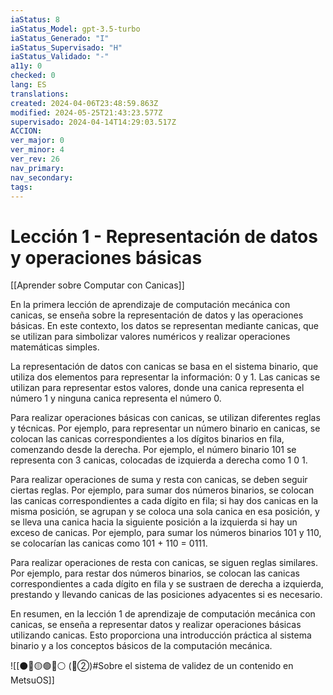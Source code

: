 ```yaml
---
iaStatus: 8
iaStatus_Model: gpt-3.5-turbo
iaStatus_Generado: "I"
iaStatus_Supervisado: "H"
iaStatus_Validado: "-"
a11y: 0
checked: 0
lang: ES
translations: 
created: 2024-04-06T23:48:59.863Z
modified: 2024-05-25T21:43:23.577Z
supervisado: 2024-04-14T14:29:03.517Z
ACCION: 
ver_major: 0
ver_minor: 4
ver_rev: 26
nav_primary: 
nav_secondary: 
tags:
---
```

# Lección 1 - Representación de datos y operaciones básicas

[[Aprender sobre Computar con Canicas]]

En la primera lección de aprendizaje de computación mecánica con canicas, se enseña sobre la representación de datos y las operaciones básicas. En este contexto, los datos se representan mediante canicas, que se utilizan para simbolizar valores numéricos y realizar operaciones matemáticas simples.

La representación de datos con canicas se basa en el sistema binario, que utiliza dos elementos para representar la información: 0 y 1. Las canicas se utilizan para representar estos valores, donde una canica representa el número 1 y ninguna canica representa el número 0.

Para realizar operaciones básicas con canicas, se utilizan diferentes reglas y técnicas. Por ejemplo, para representar un número binario en canicas, se colocan las canicas correspondientes a los dígitos binarios en fila, comenzando desde la derecha. Por ejemplo, el número binario 101 se representa con 3 canicas, colocadas de izquierda a derecha como 1 0 1.

Para realizar operaciones de suma y resta con canicas, se deben seguir ciertas reglas. Por ejemplo, para sumar dos números binarios, se colocan las canicas correspondientes a cada dígito en fila; si hay dos canicas en la misma posición, se agrupan y se coloca una sola canica en esa posición, y se lleva una canica hacia la siguiente posición a la izquierda si hay un exceso de canicas. Por ejemplo, para sumar los números binarios 101 y 110, se colocarían las canicas como 101 + 110 = 0111.

Para realizar operaciones de resta con canicas, se siguen reglas similares. Por ejemplo, para restar dos números binarios, se colocan las canicas correspondientes a cada dígito en fila y se sustraen de derecha a izquierda, prestando y llevando canicas de las posiciones adyacentes si es necesario.

En resumen, en la lección 1 de aprendizaje de computación mecánica con canicas, se enseña a representar datos y realizar operaciones básicas utilizando canicas. Esto proporciona una introducción práctica al sistema binario y a los conceptos básicos de la computación mecánica.

![[⚫🔴🟡🟢🔵⚪ (🔴②)#Sobre el sistema de validez de un contenido en MetsuOS]]
